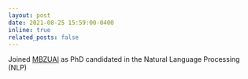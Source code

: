 ```yaml
---
layout: post
date: 2021-08-25 15:59:00-0400
inline: true
related_posts: false
---
```


Joined [MBZUAI](https://mbzuai.ac.ae/) as PhD candidated in the Natural Language Processing (NLP)
